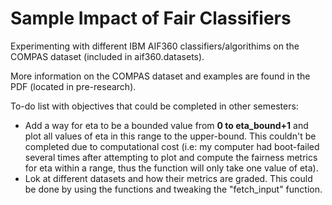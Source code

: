 # Sample Impact of Fair Classifiers
Experimenting with different IBM AIF360 classifiers/algorithims on the COMPAS dataset (included in aif360.datasets). 

More information on the COMPAS dataset and examples are found in the PDF (located in pre-research).

To-do list with objectives that could be completed in other semesters:
- Add a way for eta to be a bounded value from **0 to eta_bound+1** and plot all values of eta in this range to the upper-bound. This couldn't be completed due to computational cost (i.e: my computer had boot-failed several times after attempting to plot and compute the fairness metrics for eta within a range, thus the function will only take one value of eta).
- Lok at different datasets and how their metrics are graded. This could be done by using the functions and tweaking the "fetch_input" function.
